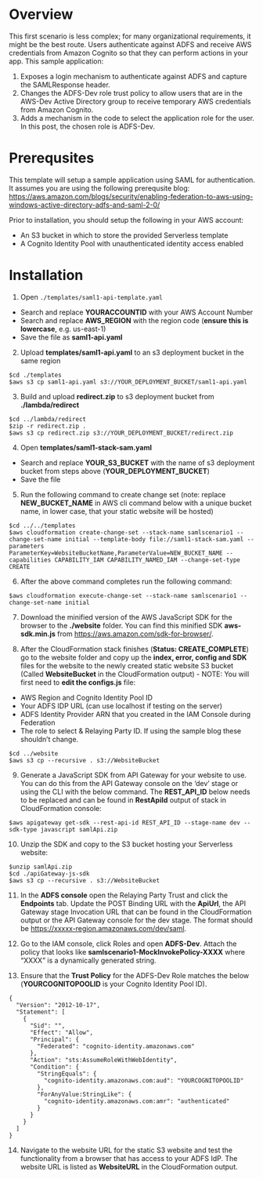 # Overview
This first scenario is less complex; for many organizational requirements, it might be the best route. Users authenticate against ADFS and receive AWS credentials from Amazon Cognito so that they can perform actions in your app. This sample application:

1. Exposes a login mechanism to authenticate against ADFS and capture the SAMLResponse header.
2. Changes the ADFS-Dev role trust policy to allow users that are in the AWS-Dev Active Directory group to receive temporary AWS credentials from Amazon Cognito.
3. Adds a mechanism in the code to select the application role for the user. In this post, the chosen role is ADFS-Dev.

# Prerequsites
This template will setup a sample application using SAML for authentication. It assumes you are using the following prerequsite blog: https://aws.amazon.com/blogs/security/enabling-federation-to-aws-using-windows-active-directory-adfs-and-saml-2-0/

Prior to installation, you should setup the following in your AWS account:
  * An S3 bucket in which to store the provided Serverless template
  * A Cognito Identity Pool with unauthenticated identity access enabled

# Installation

1. Open `./templates/saml1-api-template.yaml`
  * Search and replace **YOURACCOUNTID** with your AWS Account Number
  * Search and replace **AWS_REGION** with the region code (**ensure this is lowercase**, e.g. us-east-1)
  * Save the file as **saml1-api.yaml**

2. Upload **templates/saml1-api.yaml** to an s3 deployment bucket in the same region

  ```
  $cd ./templates
  $aws s3 cp saml1-api.yaml s3://YOUR_DEPLOYMENT_BUCKET/saml1-api.yaml
  ```

3. Build and upload **redirect.zip** to s3 deployment bucket from **./lambda/redirect**

  ```
  $cd ../lambda/redirect
  $zip -r redirect.zip .
  $aws s3 cp redirect.zip s3://YOUR_DEPLOYMENT_BUCKET/redirect.zip
  ```

4. Open **templates/saml1-stack-sam.yaml**
  * Search and replace **YOUR_S3_BUCKET** with the name of s3 deployment bucket from steps above (**YOUR_DEPLOYMENT_BUCKET**)
  * Save the file

5. Run the following command to create change set (note: replace **NEW_BUCKET_NAME** in AWS cli command below with a unique bucket name, in lower case, that your static website will be hosted)

  ```
  $cd ../../templates
  $aws cloudformation create-change-set --stack-name samlscenario1 --change-set-name initial --template-body file://saml1-stack-sam.yaml --parameters ParameterKey=WebsiteBucketName,ParameterValue=NEW_BUCKET_NAME --capabilities CAPABILITY_IAM CAPABILITY_NAMED_IAM --change-set-type CREATE
  ```

6. After the above command completes run the following command:

  ```
  $aws cloudformation execute-change-set --stack-name samlscenario1 --change-set-name initial
  ```

7. Download the minified version of the AWS JavaScript SDK for the browser to the **./website** folder. You can find this minified SDK **aws-sdk.min.js** from https://aws.amazon.com/sdk-for-browser/.

8. After the CloudFormation stack finishes (**Status: CREATE_COMPLETE**) go to the website folder and copy up the **index, error, config and SDK** files for the website to the newly created static website S3 bucket (Called **WebsiteBucket** in the CloudFormation output) - NOTE: You will first need to **edit the configs.js** file:

  * AWS Region and Cognito Identity Pool ID
  * Your ADFS IDP URL (can use localhost if testing on the server)
  * ADFS Identity Provider ARN that you created in the IAM Console during Federation
  * The role to select & Relaying Party ID. If using the sample blog these shouldn’t change.

  ```
  $cd ../website
  $aws s3 cp --recursive . s3://WebsiteBucket
  ```

9.  Generate a JavaScript SDK from API Gateway for your website to use. You can do this from the API Gateway console on the ‘dev’ stage or using the CLI with the below command. The **REST_API_ID** below needs to be replaced and can be found in **RestApiId** output of stack in CloudFormation console:

  ```
  $aws apigateway get-sdk --rest-api-id REST_API_ID --stage-name dev --sdk-type javascript samlApi.zip
  ```

10. Unzip the SDK and copy to the S3 bucket hosting your Serverless website:

  ```
  $unzip samlApi.zip
  $cd ./apiGateway-js-sdk
  $aws s3 cp --recursive . s3://WebsiteBucket
  ```

11. In the **ADFS console** open the Relaying Party Trust and click the **Endpoints** tab. Update the POST Binding URL with the **ApiUrl**, the API Gateway stage Invocation URL that can be found in the CloudFormation output or the API Gateway console for the dev stage. The format should be https://xxxxx-region.amazonaws.com/dev/saml.

12. Go to the IAM console, click Roles and open **ADFS-Dev**. Attach the policy that looks like **samlscenario1-MockInvokePolicy-XXXX** where “XXXX” is a dynamically generated string.

13. Ensure that the **Trust Policy** for the ADFS-Dev Role matches the below (**YOURCOGNITOPOOLID** is your Cognito Identity Pool ID).

  ```
  {
    "Version": "2012-10-17",
    "Statement": [
      {
        "Sid": "",
        "Effect": "Allow",
        "Principal": {
          "Federated": "cognito-identity.amazonaws.com"
        },
        "Action": "sts:AssumeRoleWithWebIdentity",
        "Condition": {
          "StringEquals": {
            "cognito-identity.amazonaws.com:aud": "YOURCOGNITOPOOLID"
          },
          "ForAnyValue:StringLike": {
            "cognito-identity.amazonaws.com:amr": "authenticated"
          }
        }
      }
    ]
  }
  ```

14. Navigate to the website URL for the static S3 website and test the functionality from a browser that has access to your ADFS IdP. The website URL is listed as **WebsiteURL** in the CloudFormation output.

